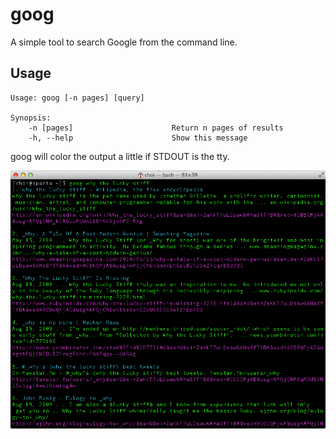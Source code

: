 # goog

A simple tool to search Google from the command line.

## Usage

```
Usage: goog [-n pages] [query]

Synopsis:
    -n [pages]                      Return n pages of results
    -h, --help                      Show this message
```

goog will color the output a little if STDOUT is the tty.

![screenshot](https://github.com/danchoi/goog/raw/master/screenshot.png)


